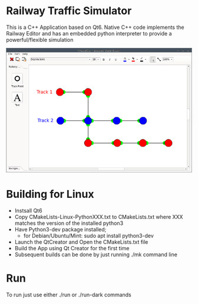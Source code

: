 # Railway Traffic Simulator
This is a C++ Application based on Qt6. Native C++ code implements the Railway Editor and has an embedded python interpreter to provide a powerful/flexible simulation 

![image](images/editor-sample.png)

# Building for Linux
- Instsall Qt6
- Copy CMakeLists-Linux-PythonXXX.txt to CMakeLists.txt where XXX matches the version of the installed python3
- Have Python3-dev package installed;
  - for Debian/Ubuntu/Mint:
    sudo apt install python3-dev
- Launch the QtCreator and Open the CMakeLists.txt file
- Build the App using Qt Creator for the first time
- Subsequent builds can be done by just running ./mk command line
# Run
To run just use either ./run or ./run-dark commands


